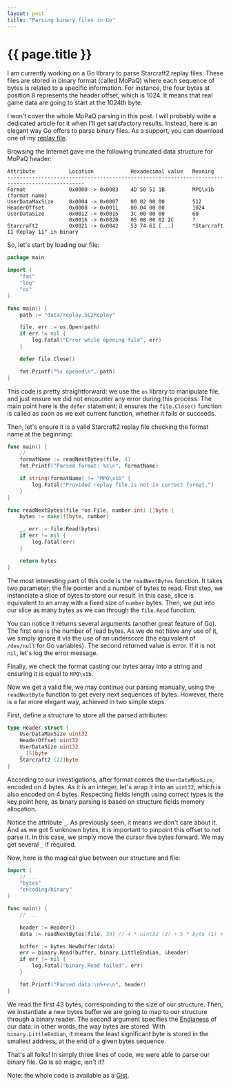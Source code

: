 ```yaml
---
layout: post
title: "Parsing binary files in Go"
---
```


# {{ page.title }}

I am currently working on a Go library to parse Starcraft2 replay files. These files are stored in binary format (called
MoPaQ) where each sequence of bytes is related to a specific information. For instance, the four bytes at position 8
represents the header offset, which is 1024. It means that real game data are going to start at the 1024th byte.

I won't cover the whole MoPaQ parsing in this post. I will probably write a dedicated article for it when I'll get
satisfactory results. Instead, here is an elegant way Go offers to parse binary files. As a support, you can download
one of my [replay file](/assets/2014/09/catallena.SC2Replay).

Browsing the Internet gave me the following truncated data structure for MoPaQ header:

```
Attribute			Location			Hexadecimal value	Meaning
-----------------------------------------------------------------------------------------------
Format				0x0000 -> 0x0003	4D 50 51 1B			MPQ\x1b (format name)
UserDataMaxSize		0x0004 -> 0x0007	00 02 00 00			512
HeaderOffset		0x0008 -> 0x0011	00 04 00 00			1024
UserDataSize		0x0012 -> 0x0015	3C 00 00 00			60
					0x0016 -> 0x0020	05 08 00 02 2C		?
Starcraft2			0x0021 -> 0x0042	53 74 61 [...]		"Starcraft II Replay 11" in binary
```
So, let's start by loading our file:

``` go
package main

import (
	"fmt"
	"log"
	"os"
)

func main() {
	path := "data/replay.SC2Replay"

	file, err := os.Open(path)
	if err != nil {
		log.Fatal("Error while opening file", err)
	}

	defer file.Close()

	fmt.Printf("%s opened\n", path)
}
```

This code is pretty straightforward: we use the `os` library to manipulate file, and just ensure we did not encounter
any error during this process. The main point here is the `defer` statement: it ensures the `file.Close()` function is
called as soon as we exit current function, whether it fails or succeeds.

Then, let's ensure it is a valid Starcraft2 replay file checking the format name at the beginning:

``` go
func main() {
    // ...
    formatName := readNextBytes(file, 4)
    fmt.Printf("Parsed format: %s\n", formatName)

    if string(formatName) != "MPQ\x1b" {
    	log.Fatal("Provided replay file is not in correct format.")
    }
}

func readNextBytes(file *os.File, number int) []byte {
	bytes := make([]byte, number)

	_, err := file.Read(bytes)
	if err != nil {
		log.Fatal(err)
	}

	return bytes
}
```

The most interesting part of this code is the `readNextBytes` function. It takes two parameter: the file pointer and a
number of bytes to read. First step, we instanciate a slice of bytes to store our result. In this case, slice is equivalent
to an array with a fixed size of `number` bytes. Then, we put into our slice as many bytes as we can through the `file.Read`
function.

You can notice it returns several arguments (another great feature of Go). The first one is the number of read bytes. As
we do not have any use of it, we simply ignore it via the use of an underscore (the equivalent of `/dev/null` for Go
variables). The second returned value is error. If it is not `nil`, let's log the error message.

Finally, we check the format casting our bytes array into a string and ensuring it is equal to `MPQ\x1b`.

Now we get a valid file, we may continue our parsing manually, using the `readNextByte` function to get every next
sequences of bytes. However, there is a far more elegant way, achieved in two simple steps.

First, define a structure to store all the parsed attributes:

``` go
type Header struct {
	UserDataMaxSize uint32
	HeaderOffset uint32
	UserDataSize uint32
	_ [5]byte
	Starcraft2 [22]byte
}
```
According to our investigations, after format comes the `UserDataMaxSize`, encoded on 4 bytes. As it is an integer,
let's wrap it into an `uint32`, which is also encoded on 4 bytes. Respecting fields length using correct types is the key point
here, as binary parsing is based on structure fields memory allocation.

Notice the attribute `_`. As previously seen, it means we don't care about it. And as we got 5 unknown bytes, it is important
to pinpoint this offset to not parse it. In this case, we simply move the cursor five bytes forward. We may get several
`_` if required.

Now, here is the magical glue between our structure and file:

``` go
import (
    // ...
    "bytes"
    "encoding/binary"
)

func main() {
    // ...

	header := Header{}
	data := readNextBytes(file, 39) // 4 * uint32 (3) + 5 * byte (1) + 22 * byte (1) = 43

	buffer := bytes.NewBuffer(data)
	err = binary.Read(buffer, binary.LittleEndian, &header)
	if err != nil {
		log.Fatal("binary.Read failed", err)
	}

	fmt.Printf("Parsed data:\n%+v\n", header)
}
```

We read the first 43 bytes, corresponding to the size of our structure. Then, we instantiate a new bytes buffer we are
going to map to our structure through a binary reader. The second argument specifies the [Endianess](http://en.wikipedia.org/wiki/Endianness)
of our data: in other words, the way bytes are stored. With `binary.LittleEndian`, it means the least significant byte is
stored in the smallest address, at the end of a given bytes sequence.

That's all folks! In simply three lines of code, we were able to parse our binary file. Go is so magic, isn't it?

Note: the whole code is available as a [Gist](https://gist.github.com/jpetitcolas/28893445d8062d7081d5).
